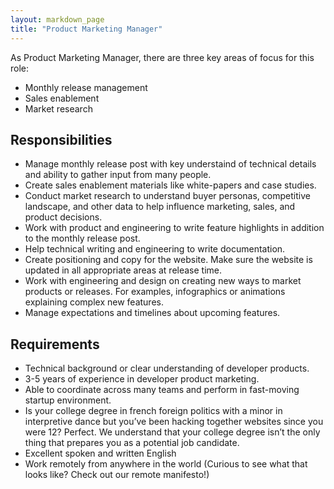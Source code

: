 ```yaml
---
layout: markdown_page
title: "Product Marketing Manager"
---
```

As Product Marketing Manager, there are three key areas of focus for this role:
* Monthly release management
* Sales enablement 
* Market research


## Responsibilities

* Manage monthly release post with key understaind of technical details and ability to gather input from many people.
* Create sales enablement materials like white-papers and case studies.
* Conduct market research to understand buyer personas, competitive landscape, and other data to help influence marketing, sales, and product decisions.  
* Work with product and engineering to write feature highlights in addition to the monthly release post.
* Help technical writing and engineering to write documentation.
* Create positioning and copy for the website. Make sure the website is updated in all appropriate areas at release time. 
* Work with engineering and design on creating new ways to market products or releases. For examples, infographics or animations explaining complex new features.
* Manage expectations and timelines about upcoming features.

## Requirements

* Technical background or clear understanding of developer products.
* 3-5 years of experience in developer product marketing. 
* Able to coordinate across many teams and perform in fast-moving startup environment. 
* Is your college degree in french foreign politics with a minor in interpretive dance but you’ve been hacking together websites since you were 12? Perfect. We understand that your college degree isn’t the only thing that prepares you as a potential job candidate.
* Excellent spoken and written English
* Work remotely from anywhere in the world (Curious to see what that looks like? Check out our remote manifesto!)